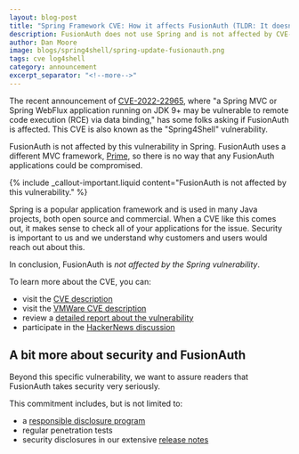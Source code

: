 ```yaml
---
layout: blog-post
title: "Spring Framework CVE: How it affects FusionAuth (TLDR: It doesn't)"
description: FusionAuth does not use Spring and is not affected by CVE-2022-22965
author: Dan Moore
image: blogs/spring4shell/spring-update-fusionauth.png
tags: cve log4shell
category: announcement
excerpt_separator: "<!--more-->"
---
```


The recent announcement of [CVE-2022-22965](https://nvd.nist.gov/vuln/detail/CVE-2022-22965), where "a Spring MVC or Spring WebFlux application running on JDK 9+ may be vulnerable to remote code execution (RCE) via data binding," has some folks asking if FusionAuth is affected. This CVE is also known as the "Spring4Shell" vulnerability.

FusionAuth is not affected by this vulnerability in Spring. FusionAuth uses a different MVC framework, [Prime](https://github.com/prime-framework/prime-mvc), so there is no way that any FusionAuth applications could be compromised. 

<!--more-->

{% include _callout-important.liquid content="FusionAuth is not affected by this vulnerability." %}

Spring is a popular application framework and is used in many Java projects, both open source and commercial. When a CVE like this comes out, it makes sense to check all of your applications for the issue. Security is important to us and we understand why customers and users would reach out about this.

In conclusion, FusionAuth is *not affected by the Spring vulnerability*.

To learn more about the CVE, you can:

* visit the [CVE description](https://nvd.nist.gov/vuln/detail/CVE-2022-22965)
* visit the [VMWare CVE description](https://tanzu.vmware.com/security/cve-2022-22965)
* review a [detailed report about the vulnerability](https://spring.io/blog/2022/03/31/spring-framework-rce-early-announcement)
* participate in the [HackerNews discussion](https://news.ycombinator.com/item?id=30871128)

## A bit more about security and FusionAuth

Beyond this specific vulnerability, we want to assure readers that FusionAuth takes security very seriously. 

This commitment includes, but is not limited to:

* a [responsible disclosure program](/security)
* regular penetration tests
* security disclosures in our extensive [release notes](/docs/v1/tech/release-notes)

